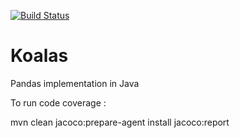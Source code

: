 [![Build Status](https://travis-ci.org/WaffleBuffer/Koalas.svg?branch=master)](https://travis-ci.org/WaffleBuffer/Koalas)
# Koalas
Pandas implementation in Java

To run code coverage :

mvn clean jacoco:prepare-agent install jacoco:report